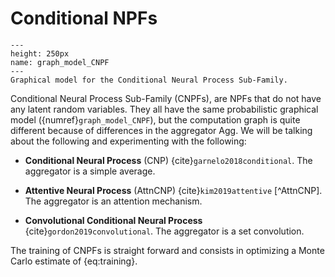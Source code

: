 # Conditional NPFs



```{figure} images/graph_model_CNPF.svg
---
height: 250px
name: graph_model_CNPF
---
Graphical model for the Conditional Neural Process Sub-Family.
```

Conditional Neural Process Sub-Family (CNPFs), are NPFs that do not have any latent random variables.
They all have the same probabilistic graphical model ({numref}`graph_model_CNPF`), but the computation graph is quite different because of differences in the aggregator $\mathrm{Agg}$.
We will be talking about the following and experimenting with the following:

* **Conditional Neural Process** (CNP) {cite}`garnelo2018conditional`. The aggregator is a simple average.

* **Attentive Neural Process** (AttnCNP) {cite}`kim2019attentive` [^AttnCNP]. The aggregator is an attention mechanism.

* **Convolutional Conditional Neural Process** {cite}`gordon2019convolutional`. The aggregator is a set convolution.

The training of CNPFs is straight forward and consists in optimizing a Monte Carlo estimate of {eq:training}.
